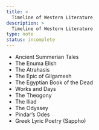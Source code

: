 ```yaml
---
title: >
  Timeline of Western Literature
description: >
  Timeline of Western Literature
type: note
status: incomplete
---
```


- Ancient Summerian Tales
- The Enuma Elish
- The Atrahasis
- The Epic of Gilgamesh
- The Egyptian Book of the Dead
- Works and Days
- The Theogony
- The Iliad
- The Odyssey
- Pindar’s Odes
- Greek Lyric Poetry (Sappho)
